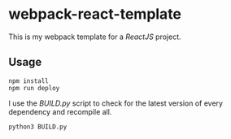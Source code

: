 # webpack-react-template

This is my webpack template for a _ReactJS_ project.

## Usage

    npm install
    npm run deploy

I use the _BUILD.py_ script to check for the latest version of every dependency and recompile all.

    python3 BUILD.py
